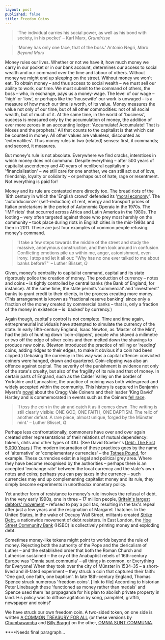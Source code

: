 ```yaml
---
layout: post
published: false
title: Freedom Coins
---
```


> 'The individual carries his social power, as well as his bond with society, in his pocket' – Karl Marx, _Grundrisse_

> 'Money has only one face, that of the boss.' Antonio Negri, _Marx Beyond Marx_

Money rules our lives. Whether or not we have it, how much money we carry in our pocket or in our bank account, determines our access to social wealth and our command over the time and labour of others. Without money we might end up sleeping on the street. Without money we won't eat. To obtain money – and thus access to social wealth – we must sell our ability to work, our time. We must submit to the command of others, the boss – who, in exchange, pays us a money-wage. The level of our wage – 'high' or 'low', or perhaps like the 'housewife' our work is unwaged – is a measure of how much our time is worth, of its value. Money measures the value not only of our time, but of all other commodities: not of all social wealth, but of much of it. At the same time, in the world of 'business', success is measured only by the accumulation of money, the addition of ever more zeroes in an accounting ledger: 'Accumulate! Accumulate! That is Moses and the prophets.' All that counts to the capitalist is that which can be counted in money. All other values are valueless, discounted as 'externalities'. Thus money rules in two (related) senses: first, it commands; and second, it measures.

But money's rule is not absolute. Everywhere we find cracks, interstices in which money does not command. Despite everything – after 500 years of capitalist ascendency and 40 years of neoliberal capitalism's 'financialisation' – we still care for one another, we can still act out of love, friendship, loyalty or solidarity – or perhaps out of hate, rage or resentment. Not everything is paid for!

Money and its rule are contested more directly too. The bread riots of the 18th century in which the 'English crowd' defended its '[moral economy](https://libcom.org/files/MORAL%20ECONOMY%20OF%20THE%20ENGLISH%20CROWD.pdf)'. The 'autoriducionze' (self-reduction) of rent, energy and transport prices of Italian proletarians in the period of Autonomia Operaia in the 1970s. The 'IMF riots' that occurred across Africa and Latin America in the 1980s. The looting – very often targeted against those who prey most harshly on the community – took place during riots in English cities in the mid-1980s and then in 2011. These are just four examples of common people refusing money's command.

> 'I take a few steps towards the middle of the street and study the massive, anonymous construction, and then look around in confusion. Conflicting emotions pile up within me, anger, astonishment, even irony. I stop and let it all out: "Why has no one ever talked to me about banks before?"' – Luther Blisset, _Q_

Given, money's centrality to capitalist command, capital and its state rigorously police the creation of money. The production of currency – notes and coins – is tightly controlled by central banks (the Bank of England, for instance). At the same time, the state permits 'commercial' and 'investment' banks to grant credit to their clients, in the process creating more money. (This arrangement is known as 'fractional reserve banking' since only a fraction of the money created by commercial banks – that is, only a fraction of the money in existence – is 'backed' by currency.)

Again though, capital's control is not complete. Time and time again, entrepreneurial individuals have attempted to simulate the currency of the state. In early 18th-century England, Isaac Newton, as 'Master of the Mint', had the job of hunting down 'coin-clippers', people who shaved a milimetre or two off the edge of silver coins and then melted down the shavings to produce new coins. (Newton introduced the practice of milling or 'reeding' coins, adding ridges to their edges, to make it obvious if a coin had been clipped.) Debasing the currency in this way was a capital offence: convicted coiners were hanged, drawn and quartered. Coin-clipping was also an offence against capital. The severity of the punishment is evidence not only of the state's cruelty, but also of the fragility of its rule and that of money. In certain parts of England, such as the Calder Valley on the border of Yorkshire and Lancashire, the practice of coining was both widespread and widely accepted within the community. This history is captured in Benjamin Myers's [novel](https://www.bloomsbury.com/uk/the-gallows-pole-9781526611154/) about the Cragg Vale Coiners and their leader 'King David' Hartley and is commemorated in events such as the Coiners [fell race](http://www.cvfr.co.uk/races/coiners/).

> 'I toss the coin in the air and catch it as it comes down. The writing is still clearly visible: ONE GOD, ONE FAITH, ONE BAPTISM. The relic of another defeat. A rare piece, almost unique, forged by the Münster mint.' – Luther Blisset, _Q_

Perhaps less confrontationally, commoners have over and over again created other representations of their relations of mutual dependency: tokens, chits and other types of IOU. (See David Graeber's [Debt: The First 5,000 Years](https://libcom.org/files/__Debt__The_First_5_000_Years.pdf).) The modern incarnation of these practices goes by the name of 'alternative' or 'complementary currencies' – the [Totnes Pound](https://www.totnespound.org/), for example. These currencies exist in a legal and political grey area. Where they have become recognised by the authorities – perhaps there is an accepted 'exchange rate' between the local currency and the state's own notes and coins; perhaps you can pay taxes in the currency – such currencies may end up complementing capitalist money and its rule, they simply become experiments in unorthodox monetary policy. 

Yet another form of resistance to money's rule involves the refusal of debt. In the very early 1990s, one in three – 17 million people, [Britain's largest debtors' movement](https://libcom.org/history/poll-tax-rebellion-danny-burns) – refused to pay a poll tax, resulting in the tax's repeal after just a few years and the resignation of Margaret Thatcher. In the United States, in the wake of Occupy Wall Street, militants created [Strike Debt](https://strikedebt.org/), a nationwide movement of debt resisters. In East London, the [Hoe Street Community Bank](https://bankjob.pictures/bank) (HSBC) is collectively printing money and exploding debt.

Sometimes money-like tokens might point to worlds beyond the rule of money. Rejecting both the authority of the Pope and the clericalism of Luther – and the established order that both the Roman Church and Lutherism sustained – the cry of the Anabaptist rebels of 16th-century Europe was '[Omnia sunt communia](http://www.freelyassociating.org/2013/05/omnia-sunt-communia/)' – all things in common, or Everything for Everyone! When they took over the city of Münster in 1534–35 – a short-lived and ill-fated experiment – they struck a coin that captured their faith: 'One god, one faith, one baptism'. In late 18th-century England, Thomas Spence struck numerous 'freedom coins'. [link to file] According to historian Peter Linebaugh these 'functioned as money rather than medals' and Spence used them 'as propaganda for his plan to abolish private property in land. His policy was to diffuse agitation by song, pamphlet, graffiti, newspaper and coins!'

We have struck our own freedom coin. A two-sided token, on one side is written [A COMMON TREASURY FOR ALL](https://www.youtube.com/watch?v=PCXnol8NGbg) (or these versions by [Chumbawamba](https://www.youtube.com/watch?v=JEv3LpXNX8U) and [Billy Bragg](https://www.youtube.com/watch?v=SWRpl2S9iwk)) on the other, [OMNIA SUNT COMMUNIA](https://www.youtube.com/watch?v=xZt_QcylurI).

****Needs final paragraph...
